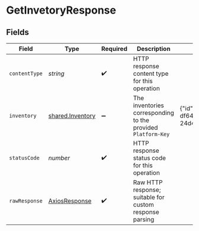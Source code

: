 # GetInvetoryResponse


## Fields

| Field                                                                                                                                                                                                                                                                | Type                                                                                                                                                                                                                                                                 | Required                                                                                                                                                                                                                                                             | Description                                                                                                                                                                                                                                                          | Example                                                                                                                                                                                                                                                              |
| -------------------------------------------------------------------------------------------------------------------------------------------------------------------------------------------------------------------------------------------------------------------- | -------------------------------------------------------------------------------------------------------------------------------------------------------------------------------------------------------------------------------------------------------------------- | -------------------------------------------------------------------------------------------------------------------------------------------------------------------------------------------------------------------------------------------------------------------- | -------------------------------------------------------------------------------------------------------------------------------------------------------------------------------------------------------------------------------------------------------------------- | -------------------------------------------------------------------------------------------------------------------------------------------------------------------------------------------------------------------------------------------------------------------- |
| `contentType`                                                                                                                                                                                                                                                        | *string*                                                                                                                                                                                                                                                             | :heavy_check_mark:                                                                                                                                                                                                                                                   | HTTP response content type for this operation                                                                                                                                                                                                                        |                                                                                                                                                                                                                                                                      |
| `inventory`                                                                                                                                                                                                                                                          | [shared.Inventory](../../../sdk/models/shared/inventory.md)                                                                                                                                                                                                          | :heavy_minus_sign:                                                                                                                                                                                                                                                   | The inventories corresponding to the provided `Platform-Key`                                                                                                                                                                                                         | {"id":"53f1e593-24d4-4110-8b2d-4e18d5461c33","connection_id":"71f133b0-7936-4c46-8905-df646095537a","variant_id":"2522A","barcode":"5901234123457","sku":"1234","total_stock":27,"location_id":"53f1e593-24d4-4110-8b2d-4e18d5461c33","location_platform_id":"4523"} |
| `statusCode`                                                                                                                                                                                                                                                         | *number*                                                                                                                                                                                                                                                             | :heavy_check_mark:                                                                                                                                                                                                                                                   | HTTP response status code for this operation                                                                                                                                                                                                                         |                                                                                                                                                                                                                                                                      |
| `rawResponse`                                                                                                                                                                                                                                                        | [AxiosResponse](https://axios-http.com/docs/res_schema)                                                                                                                                                                                                              | :heavy_check_mark:                                                                                                                                                                                                                                                   | Raw HTTP response; suitable for custom response parsing                                                                                                                                                                                                              |                                                                                                                                                                                                                                                                      |